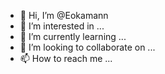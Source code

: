 - 👋 Hi, I’m @Eokamann
- 👀 I’m interested in ...
- 🌱 I’m currently learning ...
- 💞️ I’m looking to collaborate on ...
- 📫 How to reach me ...

<!---
Eokamann/Eokamann is a ✨ special ✨ repository because its `README.md` (this file) appears on your GitHub profile.
You can click the Preview link to take a look at your changes.
--->
